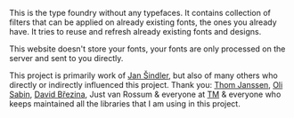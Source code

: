 This is the type foundry without any typefaces. It contains collection of filters that can be applied on already existing fonts, the ones you already have. It tries to reuse and refresh already existing fonts and designs.

This website doesn't store your fonts, your fonts are only processed on the server and sent to you directly.

This project is primarily work of [Jan Šindler](https://www.jansindler.com), but also of many others who directly or indirectly influenced this project. Thank you: [Thom Janssen](https://www.hallotype.nl/), [Oli Sabin](https://www.youtube.com/watch?v=7uNYg98YTNI), [David Březina](https://rosettatype.com/), Just van Rossum & everyone at [TM](https://typemedia.org/) & everyone who keeps maintained all the libraries that I am using in this project.